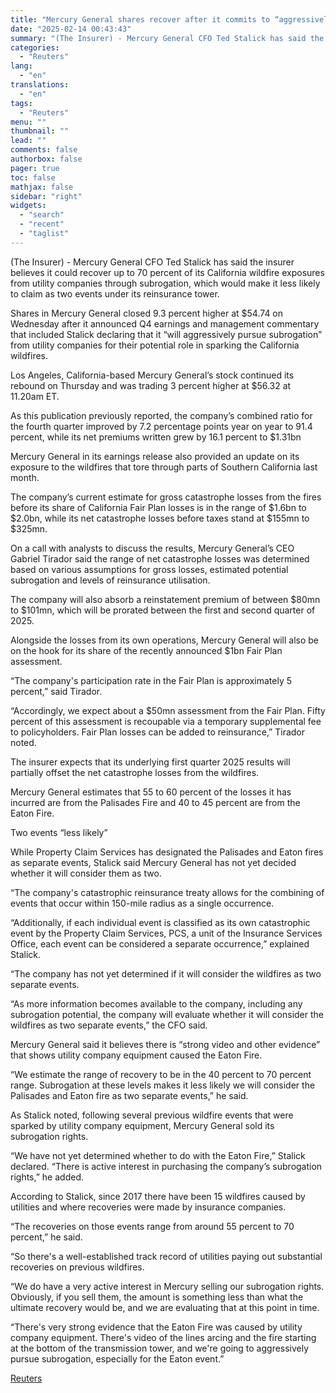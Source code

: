 ```yaml
---
title: "Mercury General shares recover after it commits to “aggressively pursue” wildfire subrogation"
date: "2025-02-14 00:43:43"
summary: "(The Insurer) - Mercury General CFO Ted Stalick has said the insurer believes it could recover up to 70 percent of its California wildfire exposures from utility companies through subrogation, which would make it less likely to claim as two events under its reinsurance tower.Shares in Mercury General closed 9.3..."
categories:
  - "Reuters"
lang:
  - "en"
translations:
  - "en"
tags:
  - "Reuters"
menu: ""
thumbnail: ""
lead: ""
comments: false
authorbox: false
pager: true
toc: false
mathjax: false
sidebar: "right"
widgets:
  - "search"
  - "recent"
  - "taglist"
---
```


(The Insurer) - Mercury General CFO Ted Stalick has said the insurer believes it could recover up to 70 percent of its California wildfire exposures from utility companies through subrogation, which would make it less likely to claim as two events under its reinsurance tower.

Shares in Mercury General closed 9.3 percent higher at $54.74 on Wednesday after it announced Q4 earnings and management commentary that included Stalick declaring that it “will aggressively pursue subrogation” from utility companies for their potential role in sparking the California wildfires.

Los Angeles, California-based Mercury General’s stock continued its rebound on Thursday and was trading 3 percent higher at $56.32 at 11.20am ET.

As this publication previously reported, the company’s combined ratio for the fourth quarter improved by 7.2 percentage points year on year to 91.4 percent, while its net premiums written grew by 16.1 percent to $1.31bn

Mercury General in its earnings release also provided an update on its exposure to the wildfires that tore through parts of Southern California last month.

The company’s current estimate for gross catastrophe losses from the fires before its share of California Fair Plan losses is in the range of $1.6bn to $2.0bn, while its net catastrophe losses before taxes stand at $155mn to $325mn.

On a call with analysts to discuss the results, Mercury General’s CEO Gabriel Tirador said the range of net catastrophe losses was determined based on various assumptions for gross losses, estimated potential subrogation and levels of reinsurance utilisation.

The company will also absorb a reinstatement premium of between $80mn to $101mn, which will be prorated between the first and second quarter of 2025.

Alongside the losses from its own operations, Mercury General will also be on the hook for its share of the recently announced $1bn Fair Plan assessment.

“The company's participation rate in the Fair Plan is approximately 5 percent,” said Tirador.

“Accordingly, we expect about a $50mn assessment from the Fair Plan. Fifty percent of this assessment is recoupable via a temporary supplemental fee to policyholders. Fair Plan losses can be added to reinsurance,” Tirador noted.

The insurer expects that its underlying first quarter 2025 results will partially offset the net catastrophe losses from the wildfires.

Mercury General estimates that 55 to 60 percent of the losses it has incurred are from the Palisades Fire and 40 to 45 percent are from the Eaton Fire.

Two events “less likely”

While Property Claim Services has designated the Palisades and Eaton fires as separate events, Stalick said Mercury General has not yet decided whether it will consider them as two.

“The company's catastrophic reinsurance treaty allows for the combining of events that occur within 150-mile radius as a single occurrence.

“Additionally, if each individual event is classified as its own catastrophic event by the Property Claim Services, PCS, a unit of the Insurance Services Office, each event can be considered a separate occurrence,” explained Stalick.

“The company has not yet determined if it will consider the wildfires as two separate events.

“As more information becomes available to the company, including any subrogation potential, the company will evaluate whether it will consider the wildfires as two separate events,” the CFO said.

Mercury General said it believes there is “strong video and other evidence” that shows utility company equipment caused the Eaton Fire.

“We estimate the range of recovery to be in the 40 percent to 70 percent range. Subrogation at these levels makes it less likely we will consider the Palisades and Eaton fire as two separate events,” he said.

As Stalick noted, following several previous wildfire events that were sparked by utility company equipment, Mercury General sold its subrogation rights.

“We have not yet determined whether to do with the Eaton Fire,” Stalick declared. “There is active interest in purchasing the company’s subrogation rights,” he added.

According to Stalick, since 2017 there have been 15 wildfires caused by utilities and where recoveries were made by insurance companies.

“The recoveries on those events range from around 55 percent to 70 percent,” he said.

“So there's a well-established track record of utilities paying out substantial recoveries on previous wildfires.

“We do have a very active interest in Mercury selling our subrogation rights. Obviously, if you sell them, the amount is something less than what the ultimate recovery would be, and we are evaluating that at this point in time.

“There's very strong evidence that the Eaton Fire was caused by utility company equipment. There's video of the lines arcing and the fire starting at the bottom of the transmission tower, and we're going to aggressively pursue subrogation, especially for the Eaton event.”

[Reuters](https://www.tradingview.com/news/reuters.com,2025:newsml_L6N3P40ML:0-mercury-general-shares-recover-after-it-commits-to-aggressively-pursue-wildfire-subrogation/)
